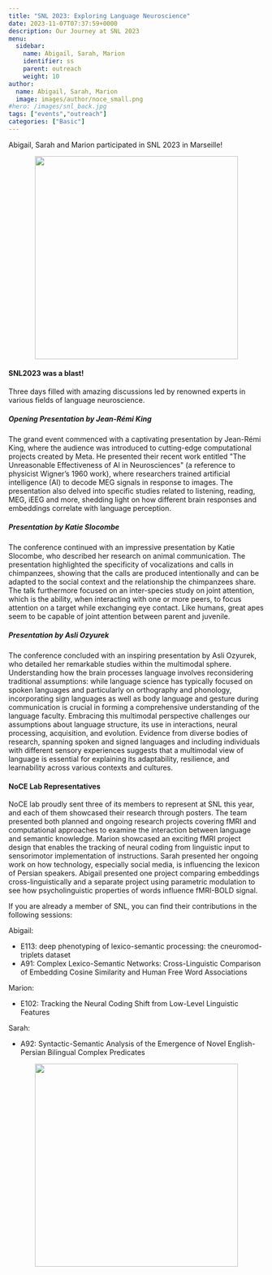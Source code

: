 ```yaml
---
title: "SNL 2023: Exploring Language Neuroscience"
date: 2023-11-07T07:37:59+0000
description: Our Journey at SNL 2023
menu:
  sidebar:
    name: Abigail, Sarah, Marion
    identifier: ss
    parent: outreach
    weight: 10
author:
  name: Abigail, Sarah, Marion
  image: images/author/noce_small.png
#hero: /images/snl_back.jpg
tags: ["events","outreach"]
categories: ["Basic"]
---
```


Abigail, Sarah and Marion participated in SNL 2023 in Marseille!


<p align="center">
<img src="https://i.imgur.com/4Q2D2eH.jpeg" height="400">
</p>

#### SNL2023 was a blast!

Three days filled with amazing discussions led by renowned experts in various fields of language neuroscience.

##### Opening Presentation by Jean-Rémi King

The grand event commenced with a captivating presentation by Jean-Rémi King, where the audience was introduced to cutting-edge computational projects created by Meta. He presented their recent work entitled "The Unreasonable Effectiveness of AI in Neurosciences" (a reference to physicist Wigner’s 1960 work), where researchers trained artificial intelligence (AI) to decode MEG signals in response to images. The presentation also delved into specific studies related to listening, reading, MEG, iEEG and more, shedding light on how different brain responses and embeddings correlate with language perception.

##### Presentation by Katie Slocombe

The conference continued with an impressive presentation by Katie Slocombe, who described her research on animal communication. The presentation highlighted the specificity of vocalizations and calls in chimpanzees, showing that the calls are produced intentionally and can be adapted to the social context and the relationship the chimpanzees share. The talk furthermore focused on an inter-species study on joint attention, which is the ability, when interacting with one or more peers, to focus attention on a target while exchanging eye contact. Like humans, great apes seem to be capable of joint attention between parent and juvenile.

##### Presentation by Asli Ozyurek

The conference concluded with an inspiring presentation by Asli Ozyurek, who detailed her remarkable studies within the multimodal sphere. Understanding how the brain processes language involves reconsidering traditional assumptions: while language science has typically focused on spoken languages and particularly on orthography and phonology, incorporating sign languages as well as body language and gesture during communication is crucial in forming a comprehensive understanding of the language faculty. Embracing this multimodal perspective challenges our assumptions about language structure, its use in interactions, neural processing, acquisition, and evolution. Evidence from diverse bodies of research, spanning spoken and signed languages and including individuals with different sensory experiences suggests that a multimodal view of language is essential for explaining its adaptability, resilience, and learnability across various contexts and cultures.

#### NoCE Lab Representatives

NoCE lab proudly sent three of its members to represent at SNL this year, and each of them showcased their research through posters. The team presented both planned and ongoing research projects covering fMRI and computational approaches to examine the interaction between language and semantic knowledge.
Marion showcased an exciting fMRI project design that enables the tracking of neural coding from linguistic input to sensorimotor implementation of instructions.
Sarah presented her ongoing work on how technology, especially social media, is influencing the lexicon of Persian speakers.
Abigail presented one project comparing embeddings cross-linguistically and a separate project using parametric modulation to see how psycholinguistic properties of words influence fMRI-BOLD signal.

If you are already a member of SNL, you can find their contributions in the following sessions:

Abigail:
- E113: deep phenotyping of lexico-semantic processing: the cneuromod-triplets dataset
- A91: Complex Lexico-Semantic Networks: Cross-Linguistic Comparison of Embedding Cosine Similarity and Human Free Word Associations

Marion:
- E102: Tracking the Neural Coding Shift from Low-Level Linguistic Features

Sarah:
- A92: Syntactic-Semantic Analysis of the Emergence of Novel English-Persian Bilingual Complex Predicates


<p align="center">
<img src="i.imgur.com/YRiOj9c.jpeg" height="400">
</p>

